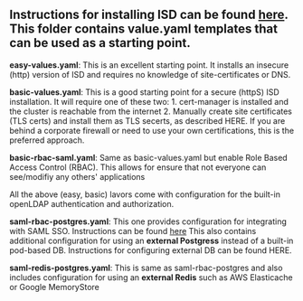 ## Instructions for installing ISD can be found [here](https://docs.google.com/document/d/1D2drat72nj58q-sBjf-HDBX_HuBuBzJQsx4O7BVhWIc/edit?usp=sharing). This folder contains value.yaml templates that can be used as a starting point. 

**easy-values.yaml**: This is an excellent starting point. It installs an insecure (http) version of ISD and requires no knowledge of site-certificates or DNS.

**basic-values.yaml**: This is a good starting point for a secure (httpS) ISD installation. It will require one of these two:
                  1. cert-manager is installed and the cluster is reachable from the internet
                  2. Manually create site certificates (TLS certs) and install them as TLS secerts, as described HERE. If you are behind a corporate firewall or need to use your own certifications, this is the preferred approach. 
                  
**basic-rbac-saml.yaml**: Same as basic-values.yaml but enable Role Based Access Control (RBAC). This allows for ensure that not everyone can see/modifiy any others' applications

All the above (easy, basic) lavors come with configuration for the built-in openLDAP authentication and authorization.

**saml-rbac-postgres.yaml**: This one provides configuration for integrating with SAML SSO. Instructions can be found [here](https://docs.google.com/document/d/1Jo0bUS3L83A9KKbcHaJjJJfyzfw0rDp_mKTxCRwt8QI/edit?usp=sharing)
                   This also contains additional configuration for using an **external Postgress** instead of a built-in pod-based DB. Instructions for configuring external DB can be found HERE.

**saml-redis-postgres.yaml**: This is same as saml-rbac-postgres and also includes configuration for using an **external Redis** such as AWS Elasticache or Google MemoryStore



